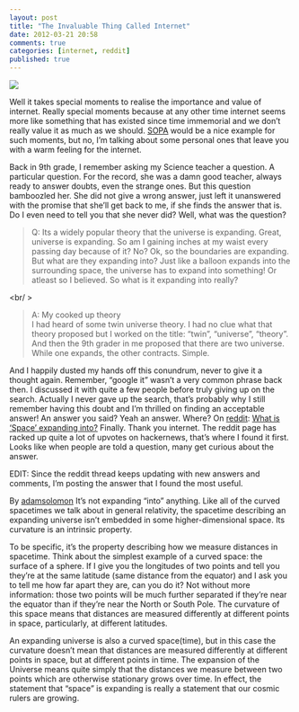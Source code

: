 ```yaml
---
layout: post
title: "The Invaluable Thing Called Internet"
date: 2012-03-21 20:58
comments: true
categories: [internet, reddit]
published: true
---
```

<img src="http://media.tumblr.com/tumblr_m0ifz3LZoA1r8a4fg.png" />


Well it takes special moments to realise the importance and value of internet. Really special moments because at any other time internet seems more like something that has existed since time immemorial and we don’t really value it as much as we should. [SOPA](http://en.wikipedia.org/wiki/Stop_Online_Piracy_Act "SOPA") would be a nice example for such moments, but no, I’m talking about some personal ones that leave you with a warm feeling for the internet. 

Back in 9th grade, I remember asking my Science teacher a question. A particular question. For the record, she was a damn good teacher, always ready to answer doubts, even the strange ones. But this question bamboozled her. She did not give a wrong answer, just left it unanswered with the promise that she’ll get back to me, if she finds the answer that is. Do I even need to tell you that she never did? Well, what was the question?

<!-- more -->
>Q:
Its a widely popular theory that the universe is expanding. Great, universe is expanding. So am I gaining inches at my waist every passing day because of it? No? Ok, so the boundaries are expanding. But what are they expanding into? Just like a balloon expands into the surrounding space, the universe has to expand into something! Or atleast so I believed. So what is it expanding into really?   

<br/ >  
>A: My cooked up theory <br />
I had heard of some twin universe theory. I had no clue what that theory proposed but I worked on the title: “twin”, “universe”, “theory”. And then the 9th grader in me proposed that there are two universe. While one expands, the other contracts. Simple. 

And I happily dusted my hands off this conundrum, never to give it a thought again. Remember, “google it” wasn’t a very common phrase back then. I discussed it with quite a few people before truly giving up on the search. Actually I never gave up the search, that’s probably why I still remember having this doubt and I’m thrilled on finding an acceptable answer!
An answer you said? Yeah an answer. Where? On [reddit](http://www.reddit.com/r/askscience/ "reddit"): [What is ‘Space’ expanding into?](http://www.reddit.com/r/askscience/comments/qk58k/what_is_space_expanding_into/)
Finally. Thank you internet.
The reddit page has racked up quite a lot of upvotes on hackernews, that’s where I found it first. Looks like when people are told a question, many get curious about the answer.

EDIT: Since the reddit thread keeps updating with new answers and comments, I’m posting the answer that I found the most useful.

By [adamsolomon](http://www.reddit.com/user/adamsolomon "adamsolomon")
It’s not expanding “into” anything. Like all of the curved spacetimes we talk about in general relativity, the spacetime describing an expanding universe isn’t embedded in some higher-dimensional space. Its curvature is an intrinsic property.

To be specific, it’s the property describing how we measure distances in spacetime. Think about the simplest example of a curved space: the surface of a sphere. If I give you the longitudes of two points and tell you they’re at the same latitude (same distance from the equator) and I ask you to tell me how far apart they are, can you do it? Not without more information: those two points will be much further separated if they’re near the equator than if they’re near the North or South Pole. The curvature of this space means that distances are measured differently at different points in space, particularly, at different latitudes.

An expanding universe is also a curved space(time), but in this case the curvature doesn’t mean that distances are measured differently at different points in space, but at different points in time. The expansion of the Universe means quite simply that the distances we measure between two points which are otherwise stationary grows over time. In effect, the statement that “space” is expanding is really a statement that our cosmic rulers are growing.